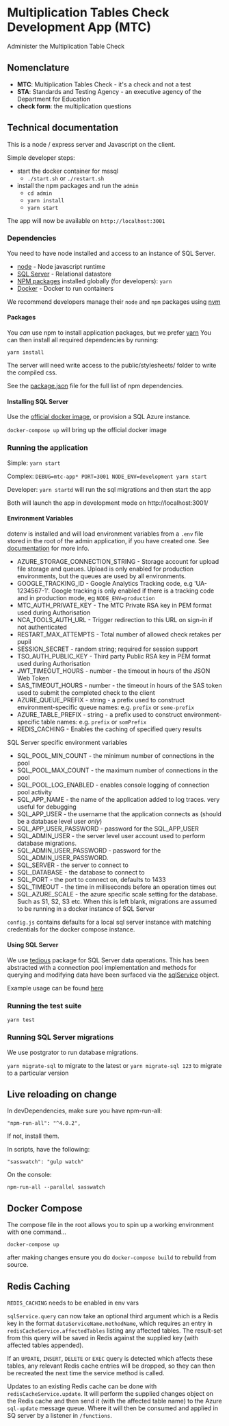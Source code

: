 # Multiplication Tables Check Development App (MTC)

Administer the Multiplication Table Check

## Nomenclature

- **MTC**: Multiplication Tables Check - it's a check and not a test
- **STA**: Standards and Testing Agency - an executive agency of the Department for Education
- **check form**: the multiplication questions

## Technical documentation

This is a node / express server and Javascript on the client.

Simple developer steps:
* start the docker container for mssql
    - `./start.sh` or `./restart.sh`
* install the npm packages and run the `admin`
    - `cd admin`
    - `yarn install`
    - `yarn start`

The app will now be available on `http://localhost:3001`

### Dependencies

You need to have node installed and access to an instance of SQL Server.

- [node](https://nodejs.org/) - Node javascript runtime
- [SQL Server](https://docs.microsoft.com/en-us/sql/linux/quickstart-install-connect-docker) - Relational datastore
- [NPM packages](https://www.npmjs.org) installed globally (for developers): `yarn`
- [Docker](https://www.docker.com/get-docker) - Docker to run containers

We recommend developers manage their `node` and `npm` packages using [nvm](http://nvm.sh)

#### Packages

You _can_ use npm to install application packages, but we prefer [yarn](https://yarnpkg.com/lang/en/)
You can then install all required dependencies by running:

`yarn install`

The server will need write access to the public/stylesheets/ folder to write the compiled css.

See the [package.json](./package.json) file for the full list of npm dependencies.


#### Installing SQL Server

Use the [official docker image](https://docs.microsoft.com/en-us/sql/linux/quickstart-install-connect-docker), or provision a SQL Azure instance.

`docker-compose up` will bring up the official docker image

### Running the application

Simple: `yarn start`

Complex: `DEBUG=mtc-app* PORT=3001 NODE_ENV=development yarn start`

Developer: `yarn startd` will run the sql migrations and then start the app

Both will launch the app in development mode on http://localhost:3001/

#### Environment Variables

dotenv is installed and will load environment variables from a `.env` file stored in the root of the admin application,
if you have created one.  See [documentation](https://www.npmjs.com/package/dotenv) for more info.

* AZURE_STORAGE_CONNECTION_STRING - Storage account for upload file storage and queues.  Upload is only enabled for
    production environments, but the queues are used by all environments.
* GOOGLE_TRACKING_ID - Google Analytics Tracking code, e.g 'UA-1234567-1'.  Google tracking is only enabled if there
    is a tracking code and in production mode, eg `NODE_ENV=production`
* MTC_AUTH_PRIVATE_KEY - The MTC Private RSA key in PEM format used during Authorisation
* NCA_TOOLS_AUTH_URL - Trigger redirection to this URL on sign-in if not authenticated
* RESTART_MAX_ATTEMPTS - Total number of allowed check retakes per pupil
* SESSION_SECRET - random string; required for session support
* TSO_AUTH_PUBLIC_KEY - Third party Public RSA key in PEM format used during Authorisation
* JWT_TIMEOUT_HOURS - number - the timeout in hours of the JSON Web Token
* SAS_TIMEOUT_HOURS - number - the timeout in hours of the SAS token used to submit the completed check to the client
* AZURE_QUEUE_PREFIX - string - a prefix used to construct environment-specific queue names: e.g. `prefix` or `some-prefix`
* AZURE_TABLE_PREFIX - string - a prefix used to construct environment-specific table names: e.g. `prefix` or `somPrefix`
* REDIS_CACHING - Enables the caching of specified query results

SQL Server specific environment variables
* SQL_POOL_MIN_COUNT - the minimum number of connections in the pool
* SQL_POOL_MAX_COUNT - the maximum number of connections in the pool
* SQL_POOL_LOG_ENABLED - enables console logging of connection pool activity
* SQL_APP_NAME - the name of the application added to log traces.  very useful for debugging
* SQL_APP_USER - the username that the application connects as (should be a database level user _only_)
* SQL_APP_USER_PASSWORD - password for the SQL_APP_USER
* SQL_ADMIN_USER - the server level user account used to perform database migrations.
* SQL_ADMIN_USER_PASSWORD - password for the SQL_ADMIN_USER_PASSWORD.
* SQL_SERVER - the server to connect to
* SQL_DATABASE - the database to connect to
* SQL_PORT - the port to connect on, defaults to 1433
* SQL_TIMEOUT - the time in milliseconds before an operation times out
* SQL_AZURE_SCALE - the azure specific scale setting for the database.  Such as S1, S2, S3 etc.  When this is left blank, migrations are assumed to be running in a docker instance of SQL Server

`config.js` contains defaults for a local sql server instance with matching credentials for the docker compose instance.

#### Using SQL Server

We use [tedious](http://tediousjs.github.io/tedious/) package for SQL Server data operations.  This has been abstracted with a connection pool implementation and methods for querying and modifying data have been surfaced via the [sqlService](./services/data-access/sql.service.js) object.

Example usage can be found [here](./sql.usage.example.js)

### Running the test suite

`yarn test`

### Running SQL Server migrations

We use postgrator to run database migrations.

`yarn migrate-sql` to migrate to the latest or `yarn migrate-sql 123` to migrate to a particular version

## Live reloading on change

In devDependencies, make sure you have npm-run-all:

`"npm-run-all": "^4.0.2",`

If not, install them.

In scripts, have the following:

`"sasswatch": "gulp watch"`

On the console:

`npm-run-all --parallel sasswatch`

## Docker Compose

The compose file in the root allows you to spin up a working environment with one command...

`docker-compose up`

after making changes ensure you do `docker-compose build` to rebuild from source.

## Redis Caching

`REDIS_CACHING` needs to be enabled in env vars

`sqlService.query` can now take an optional third argument which is a Redis key in the format `dataServiceName.methodName`, which requires an entry in `redisCacheService.affectedTables` listing any affected tables. The result-set from this query will be saved in Redis against the supplied key (with affected tables appended).

If an `UPDATE`, `INSERT`, `DELETE` or `EXEC` query is detected which affects these tables, any relevant Redis cache entries will be dropped, so they can then be recreated the next time the service method is called.

Updates to an existing Redis cache can be done with `redisCacheService.update`. It will perform the supplied changes object on the Redis cache and then send it (with the affected table name) to the Azure `sql-update` message queue. Where it will then be consumed and applied in SQ server by a listener in `/functions`.
